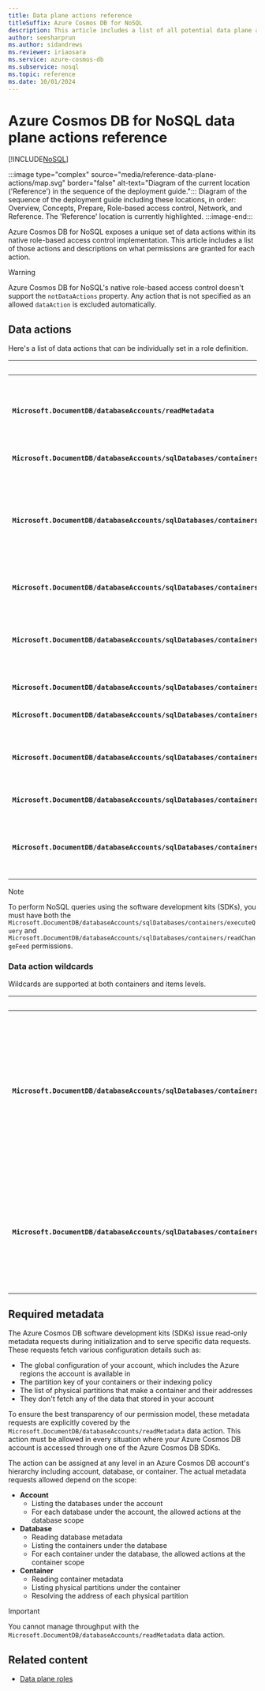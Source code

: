 ```yaml
---
title: Data plane actions reference
titleSuffix: Azure Cosmos DB for NoSQL
description: This article includes a list of all potential data plane actions for use with role-based access control (RBAC) in Azure Cosmos DB for NoSQL.
author: seesharprun
ms.author: sidandrews
ms.reviewer: iriaosara
ms.service: azure-cosmos-db
ms.subservice: nosql
ms.topic: reference
ms.date: 10/01/2024
---
```


# Azure Cosmos DB for NoSQL data plane actions reference

[!INCLUDE[NoSQL](../../includes/appliesto-nosql.md)]

:::image type="complex" source="media/reference-data-plane-actions/map.svg" border="false" alt-text="Diagram of the current location ('Reference') in the sequence of the deployment guide.":::
Diagram of the sequence of the deployment guide including these locations, in order: Overview, Concepts, Prepare, Role-based access control, Network, and Reference. The 'Reference' location is currently highlighted.
:::image-end:::

Azure Cosmos DB for NoSQL exposes a unique set of data actions within its native role-based access control implementation. This article includes a list of those actions and descriptions on what permissions are granted for each action.

> [!WARNING]
> Azure Cosmos DB for NoSQL's native role-based access control doesn't support the `notDataActions` property. Any action that is not specified as an allowed `dataAction` is excluded automatically.

## Data actions

Here's a list of data actions that can be individually set in a role definition.

| | Description |
| --- | --- |
| **`Microsoft.DocumentDB/databaseAccounts/readMetadata`** | Read [required metadata](#required-metadata) from account for data plane operations |
| **`Microsoft.DocumentDB/databaseAccounts/sqlDatabases/containers/items/create`** | Creates new items |
| **`Microsoft.DocumentDB/databaseAccounts/sqlDatabases/containers/items/read`** | Reads specific items by performing a point read using the partition key and unique identifier |
| **`Microsoft.DocumentDB/databaseAccounts/sqlDatabases/containers/items/replace`** | Replaces existing items |
| **`Microsoft.DocumentDB/databaseAccounts/sqlDatabases/containers/items/upsert`** | Creates a new item if it doesn't exist or replaces an existing item |
| **`Microsoft.DocumentDB/databaseAccounts/sqlDatabases/containers/items/delete`** | Deletes an item |
| **`Microsoft.DocumentDB/databaseAccounts/sqlDatabases/containers/executeQuery`** | Executes a NoSQL query |
| **`Microsoft.DocumentDB/databaseAccounts/sqlDatabases/containers/readChangeFeed`** | Reads from the container's change feed |
| **`Microsoft.DocumentDB/databaseAccounts/sqlDatabases/containers/executeStoredProcedure`** | Executes stored procedures |
| **`Microsoft.DocumentDB/databaseAccounts/sqlDatabases/containers/manageConflicts`** | Manage conflicts for accounts using the conflict feed |

> [!NOTE]
> To perform NoSQL queries using the software development kits (SDKs), you must have both the `Microsoft.DocumentDB/databaseAccounts/sqlDatabases/containers/executeQuery` and `Microsoft.DocumentDB/databaseAccounts/sqlDatabases/containers/readChangeFeed` permissions.

### Data action wildcards

Wildcards are supported at both containers and items levels.

| | Description |
| --- | --- |
| **`Microsoft.DocumentDB/databaseAccounts/sqlDatabases/containers/*`** | Perform all container-specific operations like executing queries, reading the change feed, managing conflicts, and executing stored procedures |
| **`Microsoft.DocumentDB/databaseAccounts/sqlDatabases/containers/items/*`** | Perform all item-specific operations like creating, reading, updating, replacing, and deleting items |

## Required metadata

The Azure Cosmos DB software development kits (SDKs) issue read-only metadata requests during initialization and to serve specific data requests. These requests fetch various configuration details such as:

- The global configuration of your account, which includes the Azure regions the account is available in
- The partition key of your containers or their indexing policy
- The list of physical partitions that make a container and their addresses
- They don't fetch any of the data that stored in your account

To ensure the best transparency of our permission model, these metadata requests are explicitly covered by the `Microsoft.DocumentDB/databaseAccounts/readMetadata` data action. This action must be allowed in every situation where your Azure Cosmos DB account is accessed through one of the Azure Cosmos DB SDKs.

The action can be assigned at any level in an Azure Cosmos DB account's hierarchy including account, database, or container. The actual metadata requests allowed depend on the scope:

- **Account**
  - Listing the databases under the account
  - For each database under the account, the allowed actions at the database scope
- **Database**
  - Reading database metadata
  - Listing the containers under the database
  - For each container under the database, the allowed actions at the container scope
- **Container**
  - Reading container metadata
  - Listing physical partitions under the container
  - Resolving the address of each physical partition

> [!IMPORTANT]
> You cannot manage throughput with the `Microsoft.DocumentDB/databaseAccounts/readMetadata` data action.

## Related content

- [Data plane roles](reference-data-plane-roles.md)
